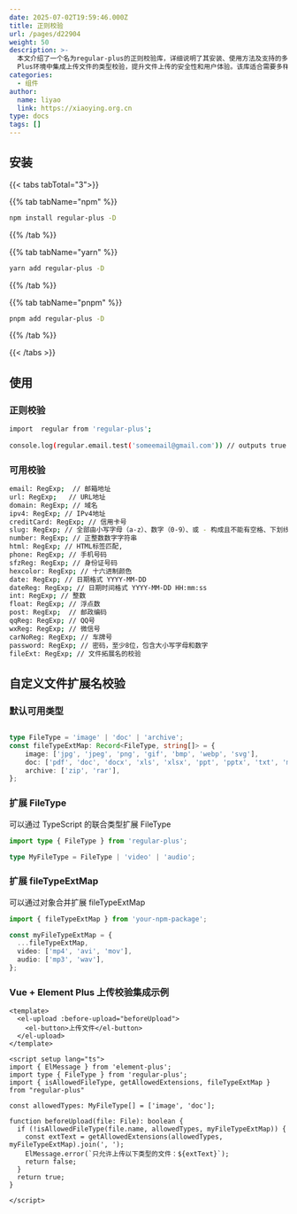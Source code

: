 ```yaml
---
date: 2025-07-02T19:59:46.000Z
title: 正则校验
url: /pages/d22904
weight: 50
description: >-
  本文介绍了一个名为regular-plus的正则校验库，详细说明了其安装、使用方法及支持的多种校验类型。库内置了丰富的正则表达式用于校验邮箱、URL、日期、身份证号等多种格式，同时支持自定义和扩展文件类型及其扩展名。通过示例展示了如何在Vue和Element
  Plus环境中集成上传文件的类型校验，提升文件上传的安全性和用户体验。该库适合需要多样格式验证和灵活扩展的前端开发场景。
categories:
  - 组件
author:
  name: liyao
  link: https://xiaoying.org.cn
type: docs
tags: []
---
```




## 安装

{{< tabs tabTotal="3">}}

{{% tab tabName="npm" %}}
``` sh
npm install regular-plus -D
```
{{% /tab %}}

{{% tab tabName="yarn" %}}
```sh
yarn add regular-plus -D
```
{{% /tab %}}

{{% tab tabName="pnpm" %}}
```sh
pnpm add regular-plus -D
```
{{% /tab %}}


{{< /tabs >}}


## 使用

### 正则校验
```sh
import  regular from 'regular-plus';
 
console.log(regular.email.test('someemail@gmail.com')) // outputs true
```
### 可用校验
```sh
email: RegExp;  // 邮箱地址
url: RegExp;   // URL地址
domain: RegExp; // 域名
ipv4: RegExp; // IPv4地址
creditCard: RegExp; // 信用卡号
slug: RegExp; // 全部由小写字母（a-z）、数字（0-9）、或 - 构成且不能有空格、下划线、大写字母、中文、特殊符号等
number: RegExp; // 正整数数字字符串
html: RegExp; // HTML标签匹配,
phone: RegExp; // 手机号码
sfzReg: RegExp; // 身份证号码
hexcolor: RegExp; // 十六进制颜色
date: RegExp; // 日期格式 YYYY-MM-DD
dateReg: RegExp; // 日期时间格式 YYYY-MM-DD HH:mm:ss
int: RegExp; // 整数
float: RegExp; // 浮点数
post: RegExp;  // 邮政编码
qqReg: RegExp; // QQ号
wxReg: RegExp; // 微信号
carNoReg: RegExp; // 车牌号
password: RegExp; // 密码，至少8位，包含大小写字母和数字
fileExt: RegExp; // 文件拓展名的校验
```

## 自定义文件扩展名校验
### 默认可用类型
```ts

type FileType = 'image' | 'doc' | 'archive';
const fileTypeExtMap: Record<FileType, string[]> = {
    image: ['jpg', 'jpeg', 'png', 'gif', 'bmp', 'webp', 'svg'],
    doc: ['pdf', 'doc', 'docx', 'xls', 'xlsx', 'ppt', 'pptx', 'txt', 'md'],
    archive: ['zip', 'rar'],
};

```
### 扩展 FileType
可以通过 TypeScript 的联合类型扩展 FileType
```ts
import type { FileType } from 'regular-plus';

type MyFileType = FileType | 'video' | 'audio';
```

### 扩展 fileTypeExtMap
可以通过对象合并扩展 fileTypeExtMap
``` ts
import { fileTypeExtMap } from 'your-npm-package';

const myFileTypeExtMap = {
  ...fileTypeExtMap,
  video: ['mp4', 'avi', 'mov'],
  audio: ['mp3', 'wav'],
};
```

### Vue + Element Plus 上传校验集成示例
```vue
<template>
  <el-upload :before-upload="beforeUpload">
    <el-button>上传文件</el-button>
  </el-upload>
</template>

<script setup lang="ts">
import { ElMessage } from 'element-plus';
import type { FileType } from 'regular-plus';
import { isAllowedFileType, getAllowedExtensions, fileTypeExtMap } from "regular-plus"

const allowedTypes: MyFileType[] = ['image', 'doc'];

function beforeUpload(file: File): boolean {
  if (!isAllowedFileType(file.name, allowedTypes, myFileTypeExtMap)) {
    const extText = getAllowedExtensions(allowedTypes, myFileTypeExtMap).join(', ');
    ElMessage.error(`只允许上传以下类型的文件：${extText}`);
    return false;
  }
  return true;
}

</script>

```
